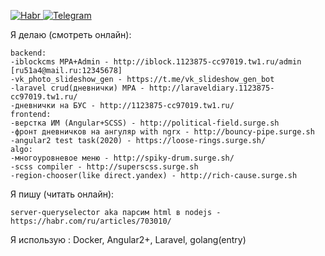 [![Habr](https://user-images.githubusercontent.com/31220669/119737981-8f10ba80-be88-11eb-8039-1a7c88ba98af.png)
](https://habr.com/ru/users/ru51a4/)
[![Telegram](https://user-images.githubusercontent.com/31220669/119738122-df881800-be88-11eb-93d5-9fdbf9d44213.png)
](https://t.me/ru51a4)  
  
Я делаю (смотреть онлайн):  
```
backend:
-iblockcms MPA+Admin - http://iblock.1123875-cc97019.tw1.ru/admin [ru51a4@mail.ru:12345678]
-vk_photo_slideshow_gen - https://t.me/vk_slideshow_gen_bot
-laravel crud(дневнички) MPA - http://laraveldiary.1123875-cc97019.tw1.ru/
-дневнички на БУС - http://1123875-cc97019.tw1.ru/
frontend:
-верстка ИМ (Angular+SCSS) - http://political-field.surge.sh
-фронт дневничков на ангуляр with ngrx - http://bouncy-pipe.surge.sh
-angular2 test task(2020) - https://loose-rings.surge.sh/
algo:
-многоуровневое меню - http://spiky-drum.surge.sh/
-scss compiler - http://superscss.surge.sh
-region-chooser(like direct.yandex) - http://rich-cause.surge.sh
```  
Я пишу (читать онлайн):
```
server-queryselector aka парсим html в nodejs - https://habr.com/ru/articles/703010/
```  
Я использую : Docker, Angular2+, Laravel, golang(entry) 

